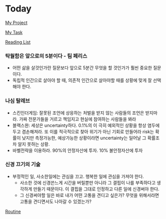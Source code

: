 # Today

[My Project](https://www.notion.so/My-Project-3176321e23f4437b8980310ddee29e60)

[My Task](https://www.notion.so/cceb35a0722d40b0a3d082d957b5ceab)

[Reading List](https://www.notion.so/Reading-List-70a13e273aa9474781e4072bb2daa4fb)

### 탁월함은 앞으로의 5분이다 - 팀 페리스

- 어떤 삶을 살것인가란 질문보다 앞으로 5분간 무엇을 할 것인가가 훨씬 중요한 질문이다.
- 독립적 인간으로 살아야 할 때, 의존적 인간으로 살아야할 때를 상황에 맞게 잘 선택해야 한다.

### 나심 탈레브

- 스킨인더게임: 잘못된 조언에 상응하는 처벌을 받지 않는 사람들의 조언은 받지마라. 가짜 전문가들을 거르고 책임지고 현실에 참여하는 사람들을 봐라
- 블랙스완: 세상은 uncertainty하다. 0.1%의 이 극히 예외적인 상황을 항상 염두에 두고 겸손해져라. 또 이를 적극적으로 찾아 위기가 아닌 기회로 만들어라
risk는 확률이 낮지만 측정가능한, 예상가능한 상황이라면 uncertainty는 일어날 그 확률조차 알지 못하는 상황.
- 바벨전략을 이용하라. 90%의 안정자산에 투자. 10% 불안정자산에 투자

### 신경 끄기의 기술

- 부정적인 일, 사소한일에는 관심을 끄고. 행복한 일에 관심을 가져야 한다.
    - 사소한 것에 신경쓴느게 시간을 버릴뿐만 아니라 그 결핍이 나를 부족하다고 생각하게 만들기 때문이다. 이 결핍을 그대로 인정하고 다른 일에 신경써야 한다.
    - 그 신경써야할 일은  바로 내가 어떤 고통을 견디고 싶은가? 무엇을 위해서라면 고통을 견디면서도 나아갈 수 있겠는가?

[Routine](https://www.notion.so/Routine-5fb654eb68a44874881abbca40a40f90)
